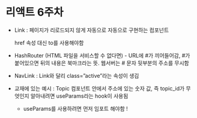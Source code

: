 # 리액트 6주차

- Link : 페이지가 리로드되지 않게 자동으로 자동으로 구현하는 컴포넌트
    
    href 속성 대신 to를 사용해야함
    
- HashRouter (HTML 파일을 서비스할 수 없다면) - URL에 #가 끼어들어감, #가 붙어있으면 뒤의 내용은 북마크라는 뜻. 웹서버는 # 문자 뒷부분의 주소를 무시함
- NavLink : Link와 달리 class=”active”라는 속성이 생김
- 교재에 있는 예시 : Topic 컴포넌트 안에서 주소에 있는 숫자 값, 즉 topic_id가 무엇인지 알아내려면 useParams라는 hook이 사용됨
    - useParams를 사용하려면 먼저 임포트 해야함 !

